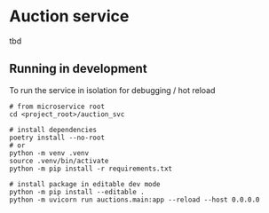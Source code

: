 # Auction service

tbd

## Running in development

To run the service in isolation for debugging / hot reload

```shell
# from microservice root
cd <project_root>/auction_svc

# install dependencies
poetry install --no-root
# or
python -m venv .venv
source .venv/bin/activate
python -m pip install -r requirements.txt

# install package in editable dev mode
python -m pip install --editable .
python -m uvicorn run auctions.main:app --reload --host 0.0.0.0
```
